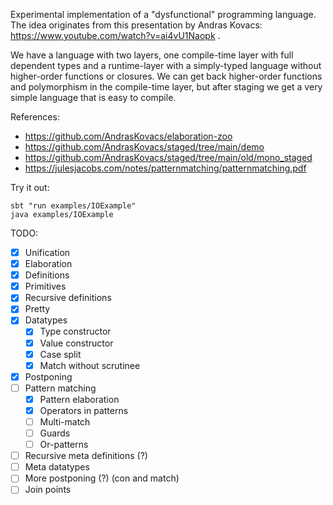 Experimental implementation of a "dysfunctional" programming language.
The idea originates from this presentation by Andras Kovacs: https://www.youtube.com/watch?v=ai4vU1Naopk .

We have a language with two layers, one compile-time layer with full dependent types and a runtime-layer with a simply-typed language without higher-order functions or closures. We can get back higher-order functions and polymorphism in the compile-time layer, but after staging we get a very simple language that is easy to compile.

References:
- https://github.com/AndrasKovacs/elaboration-zoo
- https://github.com/AndrasKovacs/staged/tree/main/demo
- https://github.com/AndrasKovacs/staged/tree/main/old/mono_staged
- https://julesjacobs.com/notes/patternmatching/patternmatching.pdf

Try it out:
```
sbt "run examples/IOExample"
java examples/IOExample
```

TODO:
- [x] Unification
- [x] Elaboration
- [x] Definitions
- [x] Primitives
- [x] Recursive definitions
- [x] Pretty
- [x] Datatypes
  - [x] Type constructor
  - [x] Value constructor
  - [x] Case split
  - [x] Match without scrutinee
- [x] Postponing
- [ ] Pattern matching
  - [x] Pattern elaboration
  - [x] Operators in patterns
  - [ ] Multi-match
  - [ ] Guards
  - [ ] Or-patterns
- [ ] Recursive meta definitions (?)
- [ ] Meta datatypes
- [ ] More postponing (?) (con and match)
- [ ] Join points
